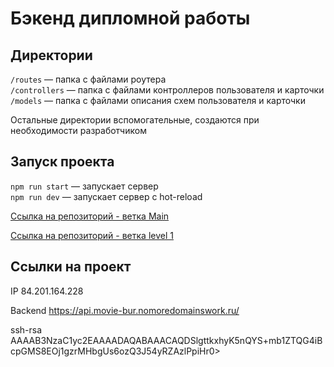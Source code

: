 # Бэкенд дипломной работы

## Директории

`/routes` — папка с файлами роутера  
`/controllers` — папка с файлами контроллеров пользователя и карточки   
`/models` — папка с файлами описания схем пользователя и карточки  
  
Остальные директории вспомогательные, создаются при необходимости разработчиком

## Запуск проекта

`npm run start` — запускает сервер   
`npm run dev` — запускает сервер с hot-reload

[Ссылка на репозиторий - ветка Main](https://github.com/burlake/movies-explorer-api/tree/main)

[Ссылка на репозиторий - ветка level 1](https://github.com/burlake/movies-explorer-api/tree/level-1)

## Ссылки на проект

IP 84.201.164.228

Backend https://api.movie-bur.nomoredomainswork.ru/


ssh-rsa AAAAB3NzaC1yc2EAAAADAQABAAACAQDSlgttkxhyK5nQYS+mb1ZTQG4iBcpGMS8EOj1gzrMHbgUs6ozQ3J54yRZAzlPpiHr0>


 